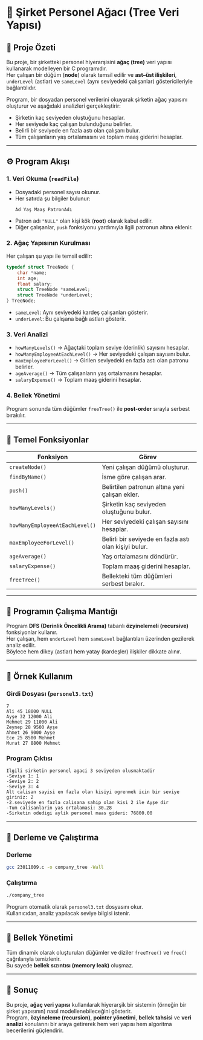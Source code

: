 # 👥 Şirket Personel Ağacı (Tree Veri Yapısı)

## 📘 Proje Özeti

Bu proje, bir şirketteki personel hiyerarşisini **ağaç (tree)** veri yapısı kullanarak modelleyen bir C programıdır.  
Her çalışan bir düğüm (**node**) olarak temsil edilir ve **ast–üst ilişkileri**, `underLevel` (astlar) ve `sameLevel` (aynı seviyedeki çalışanlar) göstericileriyle bağlantılıdır.

Program, bir dosyadan personel verilerini okuyarak şirketin ağaç yapısını oluşturur ve aşağıdaki analizleri gerçekleştirir:

- Şirketin kaç seviyeden oluştuğunu hesaplar.  
- Her seviyede kaç çalışan bulunduğunu belirler.  
- Belirli bir seviyede en fazla astı olan çalışanı bulur.  
- Tüm çalışanların yaş ortalamasını ve toplam maaş giderini hesaplar.

---

## ⚙️ Program Akışı

### 1. Veri Okuma (`readFile`)
- Dosyadaki personel sayısı okunur.  
- Her satırda şu bilgiler bulunur:  
  ```
  Ad Yaş Maaş PatronAdı
  ```
- Patron adı `"NULL"` olan kişi kök (**root**) olarak kabul edilir.  
- Diğer çalışanlar, `push` fonksiyonu yardımıyla ilgili patronun altına eklenir.

### 2. Ağaç Yapısının Kurulması
Her çalışan şu yapı ile temsil edilir:

```c
typedef struct TreeNode {
    char *name;
    int age;
    float salary;
    struct TreeNode *sameLevel;
    struct TreeNode *underLevel;
} TreeNode;
```

- `sameLevel`: Aynı seviyedeki kardeş çalışanları gösterir.  
- `underLevel`: Bu çalışana bağlı astları gösterir.

### 3. Veri Analizi
- `howManyLevels()` → Ağaçtaki toplam seviye (derinlik) sayısını hesaplar.  
- `howManyEmployeeAtEachLevel()` → Her seviyedeki çalışan sayısını bulur.  
- `maxEmployeeForLevel()` → Girilen seviyedeki en fazla astı olan patronu belirler.  
- `ageAverage()` → Tüm çalışanların yaş ortalamasını hesaplar.  
- `salaryExpense()` → Toplam maaş giderini hesaplar.

### 4. Bellek Yönetimi
Program sonunda tüm düğümler `freeTree()` ile **post-order** sırayla serbest bırakılır.

---

## 🧩 Temel Fonksiyonlar

| Fonksiyon | Görev |
|------------|--------|
| `createNode()` | Yeni çalışan düğümü oluşturur. |
| `findByName()` | İsme göre çalışan arar. |
| `push()` | Belirtilen patronun altına yeni çalışan ekler. |
| `howManyLevels()` | Şirketin kaç seviyeden oluştuğunu bulur. |
| `howManyEmployeeAtEachLevel()` | Her seviyedeki çalışan sayısını hesaplar. |
| `maxEmployeeForLevel()` | Belirli bir seviyede en fazla astı olan kişiyi bulur. |
| `ageAverage()` | Yaş ortalamasını döndürür. |
| `salaryExpense()` | Toplam maaş giderini hesaplar. |
| `freeTree()` | Bellekteki tüm düğümleri serbest bırakır. |

---

## 🧠 Programın Çalışma Mantığı

Program **DFS (Derinlik Öncelikli Arama)** tabanlı **özyinelemeli (recursive)** fonksiyonlar kullanır.  
Her çalışan, hem `underLevel` hem `sameLevel` bağlantıları üzerinden gezilerek analiz edilir.  
Böylece hem dikey (astlar) hem yatay (kardeşler) ilişkiler dikkate alınır.

---

## 🧮 Örnek Kullanım

### Girdi Dosyası (`personel3.txt`)
```
7
Ali 45 18000 NULL
Ayşe 32 12000 Ali
Mehmet 29 11000 Ali
Zeynep 28 9500 Ayşe
Ahmet 26 9000 Ayşe
Ece 25 8500 Mehmet
Murat 27 8800 Mehmet
```

### Program Çıktısı
```
Ilgili sirketin personel agaci 3 seviyeden olusmaktadir
-Seviye 1: 1
-Seviye 2: 2
-Seviye 3: 4
Alt calisan sayisi en fazla olan kisiyi ogrenmek icin bir seviye giriniz: 2
-2.seviyede en fazla calisana sahip olan kisi 2 ile Ayşe dir
-Tum calisanlarin yas ortalamasi: 30.28
-Sirketin odedigi aylik personel maas gideri: 76800.00
```

---

## 🧰 Derleme ve Çalıştırma

### Derleme
```bash
gcc 23011009.c -o company_tree -Wall
```

### Çalıştırma
```bash
./company_tree
```

Program otomatik olarak `personel3.txt` dosyasını okur.  
Kullanıcıdan, analiz yapılacak seviye bilgisi istenir.

---

## 🧹 Bellek Yönetimi
Tüm dinamik olarak oluşturulan düğümler ve diziler `freeTree()` ve `free()` çağrılarıyla temizlenir.  
Bu sayede **bellek sızıntısı (memory leak)** oluşmaz.

---


## 🏁 Sonuç

Bu proje, **ağaç veri yapısı** kullanılarak hiyerarşik bir sistemin (örneğin bir şirket yapısının) nasıl modellenebileceğini gösterir.  
Program, **özyineleme (recursion)**, **pointer yönetimi**, **bellek tahsisi** ve **veri analizi** konularını bir araya getirerek hem veri yapısı hem algoritma becerilerini güçlendirir.
